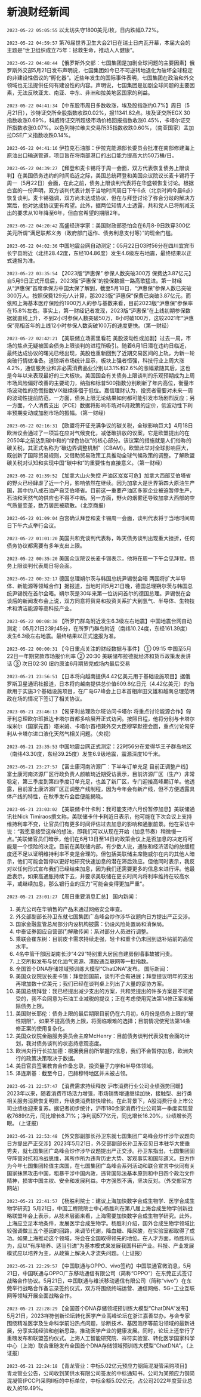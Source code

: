 # 新浪财经新闻
`2023-05-22 05:05:55` 以太坊失守1800美元/枚，日内跌幅0.72%。

`2023-05-22 04:59:57` 第76届世界卫生大会21日在瑞士日内瓦开幕，本届大会的主题是“世卫组织成立75年：拯救生命，推动人人健康”。

`2023-05-22 04:48:44` 【俄罗斯外交部：七国集团是加剧全球问题的主要因素】俄罗斯外交部5月21日发布声明说，七国集团如今已不可逆转地退化为破坏全球稳定的非建设性倡议的“孵化器”。近些年发生的国际事件表明，七国集团在政治和外交领域也无法提供任何有建设性的内容。声明说，七国集团是加剧全球问题的主要因素，无法反映亚太、南亚、中东、非洲和拉美地区国家的利益。

`2023-05-22 04:41:34` 【中东股市周日多数收涨，埃及股指涨约0.7%】周日（5月21日），沙特证交所全股指数收跌0.02%，报11341.82点。埃及证交所EGX 30指数收涨0.69%，科威特证交所超级市场价格回报指数收涨0.45%，卡塔尔证交所指数收涨0.07%。以色列特拉维夫交易所35指数收跌0.60%，（南亚国家）孟加拉DSE广义指数收跌0.14%。

`2023-05-22 04:41:16` 伊拉克石油部：伊拉克能源部长委员会批准在南部修建海上原油出口输送管道，项目旨在将南部港口的出口能力提高大约50万桶/日。

`2023-05-22 04:39:27` 【拜登和麦卡锡将于周一会面，双方代表恢复债务上限谈判】在美国债务违约的时间临近之际，美国总统拜登和美国众议院议长麦卡锡将于周一（5月22日）会面，在此之前，债务上限谈判代表将在华盛顿恢复讨论。根据白宫的一份声明，双方谈判代表计划于当地时间周日下午6点（北京时间今晨6点）恢复谈判。麦卡锡强调，双方尚未达成协议，但在与拜登讨论了弥合分歧的解决方案后，他对达成协议更有希望。此外，据两位知情人士透露，共和党人已将削减支出的要求从10年降至6年，但白宫希望的期限2年。

`2023-05-22 04:20:42` 高盛经济学家：美国财政部恐怕会在6月8-9日跌穿300亿美元所谓“满足联邦义务（政府部门运作、债务利息支付等）”的现金门槛。

`2023-05-22 04:02:36` 中国地震台网自动测定：05月22日03时56分在四川宜宾市长宁县附近（北纬28.42度，东经104.86度）发生4.6级左右地震，最终结果以正式速报为准。

`2023-05-22 03:35:54` 【2023版“沪惠保” 参保人数突破300万 保费达3.87亿元】自5月9日正式开启后，2023版“沪惠保”的投保数据一路高歌猛进。第一财经从“沪惠保”首席承保方中国太保了解到，截至5月18日，“沪惠保”参保人数已突破300万人。按照保费129元/人计算，那2023版“沪惠保”保费已突破3.87亿元。而依照上海基本医疗保险约1900万人的参与基数来看，目前2023版“沪惠保”参保率在15.8%左右。事实上，第一财经记者发现，2023版“沪惠保”在上线初期参保数据就直线上升，不到2小时参保人数突破50万，8小时破100万，这较2021年“沪惠保”亮相首年的上线12小时参保人数突破100万的速度更快。（第一财经）

`2023-05-22 02:42:21` 【美联储立场雾里看花 美股波动性或加剧】过去一周，市场的焦点无疑被国会债务上限谈判的进程所吸引。随着6月1日潜在违约日临近，最终达成协议的曙光已经出现，美股也重新回到了近期交易区间的上轨，为新一轮突破行情做准备。道琼斯市场统计显示，板块上强者恒强，科技行业上周大涨4.2%，通信服务业和非必需消费品业分别以3.1%和2.6%的涨幅紧随其后，这也是今年以来表现最好的三大板块。美国国会有关债务上限谈判的乐观预期成为上周市场风险偏好改善的主要动力，纳指和标普500指数分别刷新了年内高位，衡量市场波动性的恐慌指数VIX继续徘徊于低位。嘉信理财认为，投资者需要对未来一周的波动性提前防范，一方面，债务上限无论结果如何都可能引发市场剧烈反应；另一方面，个人消费支出（PCE）数据将影响市场对6月政策的定价，低波动性下利率预期变动或加剧市场的振幅。（第一财经）

`2023-05-22 02:16:31` 【欧盟将开征充满争议的碳关税，全球影响巨大】4月18日欧洲议会通过了一项旨在应对气候变化，减低碳排放的议案，它是欧盟提出的在2050年之前达到碳中和的“绿色协议”的核心部分。该议案的措施就是人们俗称的碳关税，其正式名称为“碳边界调整机制”（CBAM）。欧盟此举对全球影响巨大，既创新了国际贸易规则，又借助贸易政策工具推动全球气候政策的调整。了解欧盟碳关税对认知和实现中国“碳中和”的重要性有直接意义。（第一财经）

`2023-05-22 01:39:52` 【加拿大山火失控 产油区岌岌可危】加拿大西部艾伯塔省的野火已经肆虐了近一个月，影响依然在继续。因为加拿大是世界第四大原油生产国，其中约八成石油产自艾伯塔省。目前这一重要产油区多家企业被迫暂停生产，石油和天然气的供应也不得不中断。另一方面，野火的烟雾还导致加拿大西部的空气质量变差，数万居民被疏散。（北京商报）

`2023-05-22 01:09:04` 白宫确认拜登和麦卡锡周一会面，谈判代表将于当地时间周日下午六点举行会议。

`2023-05-22 01:01:20` 美国共和党谈判代表称，昨天债务谈判出现重大挫折，任何债务协议都需要有多年支出上限。

`2023-05-22 00:35:20` 美国众议院议长麦卡锡表示，他将在周一下午会见拜登。债务上限谈判代表周日将会面。

`2023-05-22 00:32:17` 德国总理朔尔茨与韩国总统尹锡悦会晤 两国将扩大半导体、新能源等领域合作】据报道，当地时间5月21日晚，德国总理朔尔茨与韩国总统尹锡悦在首尔会晤。朔尔茨是30年来第一位访问首尔的德国总理。尹锡悦在会谈后的新闻发布会上说，双方同意将贸易和投资关系扩大到氢气、半导体、生物技术和清洁能源等高科技产业。

`2023-05-22 00:08:38` 【所罗门群岛附近发生6.3级左右地震】中国地震台网自动测定：05月21日23时45分，在所罗门群岛附近（南纬10.24度，东经161.39度）发生6.3级左右地震。最终结果以正式速报为准。

`2023-05-22 00:00:31` 【今日重点关注的财经数据与事件】
① 09:15 中国至5月22日一年期贷款市场报价利率
② 20:30 美联储布拉德就经济和货币政策发表讲话
③ 次日02:30 纽约原油6月期货完成场内最后交易

`2023-05-21 23:56:51` 【日本将向越南提供4.42亿美元用于基础设施项目】据俄罗斯卫星通讯社报道，日本将向越南提供总价值609.8亿日元（4.42亿美元）的借款用于实施3个基础设施项目，在广岛G7峰会上日本首相岸田文雄和越南总理范明政在场的情况下签订了相关协议。

`2023-05-21 23:46:13` 【匈牙利总理欧尔班访问卡塔尔 将重点讨论能源合作】匈牙利总理欧尔班抵达卡塔尔首都多哈展开正式访问。按照日程，他将分别与卡塔尔埃米尔（国家元首）塔米姆、卡塔尔首相兼外交大臣穆罕默德会面，重点讨论匈牙利从卡塔尔进口液化天然气相关问题。（央视）

`2023-05-21 23:35:53` 中国地震台网正式测定：22时56分在爱得华王子群岛地区（南纬43.30度，东经39.25度）发生6.9级地震，震源深度10千米。

`2023-05-21 23:27:57` 【富士康河南济源厂：下半年订单充足 目前正调整产线】富士康河南济源厂区行政负责人颜敏琦近期受访表示，目前济源厂区（生产）非常稳定，第三季度到第四季度订单充足，也盖了新厂区，专门迎接高峰期订单。他透露，目前富士康济源厂区正调整产线制程，因为今年会有新产线，但不方便透露具体产线的特性，在秋季发布会后便能揭晓。

`2023-05-21 23:03:02` 【美联储卡什卡利：我可能支持六月份暂停加息】美联储通讯社Nick Timiraos撰文称，美联储卡什卡利近日表示，他可能在下次会议上支持维持利率不变，让官员们有更多时间评估过去加息的影响和通胀前景。他在采访中说：“我愿意接受这样的想法，即我们可以从现在开始（加息节奏）稍微慢一点。”美联储官员们暗示，他们在6月13日至14日的政策会议上是否加息的决定将可能是一个惊险的决定。目前在美联储内部，有少数人说，通胀和经济活动的放缓程度还不足以证明维持利率不变是合理的。但包括美联储主席鲍威尔在内的其他人暗示，他们可能会暂停以更好地研究快速加息的潜在滞后效应。但他同时表示，我反对以任何形式宣布我们已经结束加息，因为我们还需要更多的信息来进行评。他最后表示，如果高通胀持续下去，并要求美联储在更长时间内将利率维持在较高水平，或继续加息，那么银行业的压力"可能会变得更加严重"。

`2023-05-21 23:01:27` 【周日重要消息汇总】
国内新闻：
1. 美光公司在华销售的产品未通过网络安全审查。
2. 外交部副部长孙卫东就七国集团广岛峰会炒作涉华议题向日方提出严正交涉。
3. 国家金融监管总局部分内设机构披露：仍设风险处置局和消保局。
4. 中泰证券回应自营部门解散传闻：系对部分人员进行调整。
5. 乘联会崔东树：目前皮卡需求持续走强，轻卡和重卡仍未回到退补贴前的高位水平。
6. 4名中管干部因湖南长沙“4·29”特别重大居民自建房倒塌事故被问责。
7. 上交所拟发布与优化油气资源、港股通互联网等一批指数。
8. 全国首个DNA存储领域预训练大模型“ChatDNA”发布。
国际新闻：
1. 美国众议院议长麦卡锡：拜登回国前，谈判不会有进展；拜登提议明年的支出再增加数十亿美元；我们已经在谈判桌上列出了大量的妥协方案。
2. 美国总统拜登：我已经提出减少支出的方案，共和党提出的许多方案是不可接受的，我不会同意为石油工业减税的提议；正在考虑使用宪法第14修正案来解除债务上限。
3. 美国财长耶伦：债务上限的最后期限目前仍在六月初，6月份是债务上限的“硬性期限”，如果不提高债务上限，将面临艰难的选择；目前情况使宪法第14条修正案的使用复杂化。
4. 美国众议院金融服务委员会主席McHenry：目前债务谈判代表没有会面的计划，我对债务谈判的状态持悲观态度。
5. 欧洲央行行长拉加德：根据我目前所掌握的信息，我们不会暂停加息，欧洲央行的政策决策取决于数据。
6. 美日官员签署教育合作备忘录，投资量子力学和半导体领域。
7. 泽连斯基：截至今日，巴赫穆特地区并未被占领。

`2023-05-21 22:57:47` 【消费需求持续释放 沪市消费行业公司业绩强势回暖】2023年以来，随着消费市场活力增强，市场销售增速继续加快，接触型、出行类相关服务消费恢复明显，升级类消费较快增长。在此背景下，A股消费行业上市公司业绩也迎来复苏。据记者初步统计，沪市180余家消费行业公司第一季度实现营收7689亿元，同比增长8.71%；净利润577亿元，同比增长16.20%，业绩增长亮眼。 (上证报)

`2023-05-21 22:53:48` 【外交部副部长孙卫东就七国集团广岛峰会炒作涉华议题向日方提出严正交涉】2023年5月21日，外交部副部长孙卫东召见日本驻华大使垂秀夫，就七国集团广岛峰会炒作涉华议题提出严正交涉。孙卫东指出，七国集团固守阵营对抗和冷战思维，其所作所为违背历史大势、客观事实和国际道义。日方作为今年七国集团轮值主席国，在七国集团广岛峰会系列活动和联合宣言中伙同有关国家抹黑攻击中国，粗暴干涉中国内政，违背国际法基本原则和中日四个政治文件精神，损害中国主权、安全和发展利益。中方强烈不满，坚决反对。（外交部官方网站）

`2023-05-21 22:41:57` 【杨胜利院士：建议上海加快数字合成生物学、医学合成生物学研究】5月21日，中国工程院院士中心杨胜利在第八届上海合成生物学创新战略联盟年会上表示，从技术层面来看，上海需要加快数字合成生物学研究。此外，上海应立足本地条件，发展医学合成生物学。杨胜利介绍，国外合成生物学领域比较强调做三五个基因的回路，来调节代谢，降血糖、降尿酸，在实验室都取得了成功。如果上海推动这个领域，将会在全国取得领先的地位。在人才方面，杨胜利认为，应以“有序培养、适当引进”为基本模式来发展我国科研产业。科技、产业发展模式应以培养为主，从政策上解决人才流失问题。（上证报）

`2023-05-21 22:29:57` 【中国联通与OPPO、vivo签约】中国联通官微消息，5月21日，中国联通与OPPO广东移动通信有限公司（简称“OPPO”）在东莞正式签订战略合作协议。5月21日，中国联通与维沃移动通信有限公司（简称“vivo”）在东莞举行战略合作备忘录签约仪式，双方将围绕终端运营、通信网络、5G+工业互联网等领域开展全面战略合作。

`2023-05-21 22:28:29` 【全国首个DNA存储领域预训练大模型“ChatDNA”发布】 5月21日，2023祥符创新论坛转化医学产业高峰论坛在浙江嘉善举办。与会专家围绕精准医学及生命科学前沿热点问题，诊断技术、基因测序等前沿领域的最新进展，分享实践经验和创新思路，推动医学产业的健康发展。同时，论坛上还举行了重磅发布和联盟签约仪式。上海人工智能研究院、祥符实验室、转化医学国家科学中心（上海）联合重磅发布全国首个DNA存储领域预训练大模型“ChatDNA”。（上证报）

`2023-05-21 22:24:18` 【青龙管业：中标5.02亿元预应力钢简混凝管采购项目】青龙管业公告，公司收到某供水有限公司签发的中标通知书，公司为某预应力钢简混凝管(PCCP)采购II标的中标单位，中标金额5.02亿元，占公司2022年度营业总收入的19.49%。

